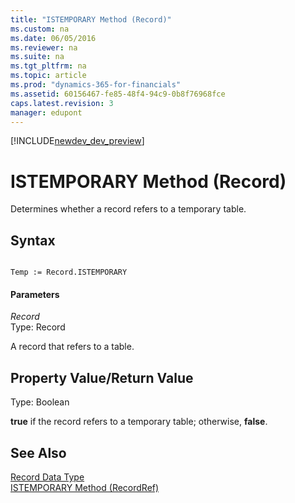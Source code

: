 ```yaml
---
title: "ISTEMPORARY Method (Record)"
ms.custom: na
ms.date: 06/05/2016
ms.reviewer: na
ms.suite: na
ms.tgt_pltfrm: na
ms.topic: article
ms.prod: "dynamics-365-for-financials"
ms.assetid: 60156467-fe85-48f4-94c9-0b8f76968fce
caps.latest.revision: 3
manager: edupont
---
```


[!INCLUDE[newdev_dev_preview](../includes/newdev_dev_preview.md)]

# ISTEMPORARY Method (Record)
Determines whether a record refers to a temporary table.  
  
## Syntax  
  
```  
  
Temp := Record.ISTEMPORARY  
```  
  
#### Parameters  
 *Record*  
 Type: Record  
  
 A record that refers to a table.  
  
## Property Value/Return Value  
 Type: Boolean  
  
 **true** if the record refers to a temporary table; otherwise, **false**.  
  
## See Also  
 [Record Data Type](../datatypes/devenv-Record-Data-Type.md)   
 [ISTEMPORARY Method \(RecordRef\)](devenv-ISTEMPORARY-Method-RecordRef.md)